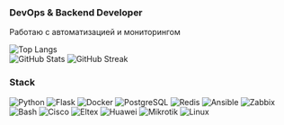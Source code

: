 ### DevOps & Backend Developer
Работаю с автоматизацией и мониторингом

![Top Langs](https://github-readme-stats.vercel.app/api/top-langs/?username=l-palette&layout=compact)  
![GitHub Stats](https://github-readme-stats.vercel.app/api?username=l-palette&show_icons=true)
![GitHub Streak](https://streak-stats.demolab.com/?user=l-palette&theme=default)


### Stack  
<div align="left">
  <img src="https://img.shields.io/badge/Python-3776AB?style=for-the-badge&logo=python&logoColor=white" alt="Python">
  <img src="https://img.shields.io/badge/Flask-3776AB?style=for-the-badge&logo=flask&logoColor=white" alt="Flask">
  <img src="https://img.shields.io/badge/Docker-2496ED?style=for-the-badge&logo=docker&logoColor=white" alt="Docker">
  <img src="https://img.shields.io/badge/PostgreSQL-4169E1?style=for-the-badge&logo=postgresql&logoColor=white" alt="PostgreSQL">
  <img src="https://img.shields.io/badge/Redis-4169E1?style=for-the-badge&logo=redis&logoColor=white" alt="Redis">
  <img src="https://img.shields.io/badge/Ansible-EE0000?style=for-the-badge&logo=ansible&logoColor=white" alt="Ansible">
  <img src="https://img.shields.io/badge/Zabbix-EA1C24?style=for-the-badge&logo=zabbix&logoColor=white" alt="Zabbix">
  <img src="https://img.shields.io/badge/Bash-4EAA25?style=for-the-badge&logo=gnu-bash&logoColor=white" alt="Bash">
  <img src="https://img.shields.io/badge/Cisco-1BA0D7?style=for-the-badge&logo=cisco&logoColor=white" alt="Cisco">
  <img src="https://img.shields.io/badge/Eltex-1BA0D7?style=for-the-badge&logo=eltex&logoColor=white" alt="Eltex">
  <img src="https://img.shields.io/badge/Huawei-1BA0D7?style=for-the-badge&logo=huawei&logoColor=white" alt="Huawei">
  <img src="https://img.shields.io/badge/Mikrotik-1BA0D7?style=for-the-badge&logo=mikrotik&logoColor=white" alt="Mikrotik">
  <img src="https://img.shields.io/badge/Linux-FCC624?style=for-the-badge&logo=linux&logoColor=black" alt="Linux">
</div>
